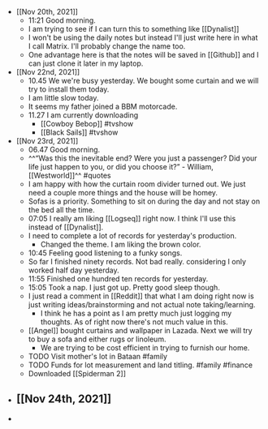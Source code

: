 - [[Nov 20th, 2021]]
	- 11:21 Good morning.
	- I am trying to see if I can turn this to something like [[Dynalist]]
	- I won't be using the daily notes but instead I'll just write here in what I call Matrix. I'll probably change the name too.
	- One advantage here is that the notes will be saved in [[Github]] and I can just clone it later in my laptop.
- [[Nov 22nd, 2021]]
	- 10.45 We we're busy yesterday. We bought some curtain and we will try to install them today.
	- I am little slow today.
	- It seems my father joined a BBM motorcade.
	- 11.27 I am currently downloading
		- [[Cowboy Bebop]] #tvshow
		- [[Black Sails]] #tvshow
- [[Nov 23rd, 2021]]
	- 06.47 Good morning.
	- ^^“Was this the inevitable end? Were you just a passenger? Did your life just happen to you, or did you choose it?” - William, [[Westworld]]^^ #quotes
	- I am happy with how the curtain room divider turned out. We just need a couple more things and the house will be homey.
	- Sofas is a priority. Something to sit on during the day and not stay on the bed all the time.
	- 07:05 I really am liking [[Logseq]] right now. I think I'll use this instead of [[Dynalist]].
	- I need to complete a lot of records for yesterday's production.
		- Changed the theme. I am liking the brown color.
	- 10:45 Feeling good listening to a funky songs.
	- So far I finished ninety records. Not bad really. considering I only worked half day yesterday.
	- 11:55 Finished one hundred ten records for yesterday.
	- 15:05 Took a nap. I just got up. Pretty good sleep though.
	- I just read a comment in [[Reddit]] that what I am doing right now is just writing ideas/brainstorming and not actual note taking/learning.
		- I think he has a point as I am pretty much just logging my thoughts. As of right now there's not much value in this.
	- [[Angel]]  bought curtains and wallpaper in Lazada. Next we will try to buy a sofa and either rugs or linoleum.
		- We are trying to be cost efficient in trying to furnish our home.
	- TODO Visit mother's lot in Bataan #family
	- TODO Funds for lot measurement and land titling. #family #finance
	- Downloaded [[Spiderman 2]]
- [[Nov 24th, 2021]]
	-
-